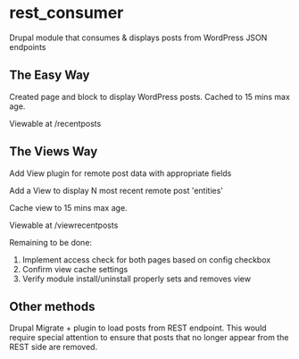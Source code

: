 # rest_consumer

Drupal module that consumes &amp; displays posts from WordPress JSON endpoints

## The Easy Way

Created page and block to display WordPress posts. Cached to 15 mins max age.

Viewable at /recentposts

## The Views Way

Add View plugin for remote post data with appropriate fields

Add a View to display N most recent remote post 'entities'

Cache view to 15 mins max age.

Viewable at /viewrecentposts

Remaining to be done: 
1. Implement access check for both pages based on config checkbox
2. Confirm view cache settings
3. Verify module install/uninstall properly sets and removes view

## Other methods

Drupal Migrate + plugin to load posts from REST endpoint. This would require special attention to ensure that posts that no longer appear from the REST side are removed.
